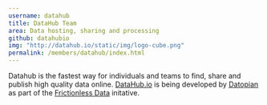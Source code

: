 ```yaml
---
username: datahub
title: DataHub Team
area: Data hosting, sharing and processing
github: datahubio
img: "http://datahub.io/static/img/logo-cube.png"
permalink: /members/datahub/index.html
---
```

Datahub is the fastest way for individuals and teams to find, share and publish high quality data online. [DataHub.io](http://datahub.io) is being developed by [Datopian](https://datopian.com/) as part of the [Frictionless Data](http://frictionlessdata.io/) initative.
